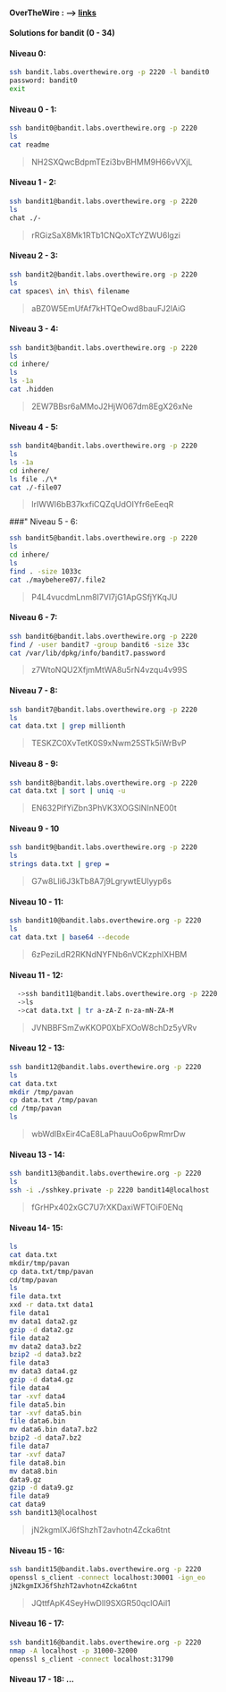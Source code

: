#### OverTheWire : --> [links](https://overthewire.org/wargames/bandit/bandit0.html)

#### Solutions for bandit (0 - 34)

#### Niveau 0:
```sh
ssh bandit.labs.overthewire.org -p 2220 -l bandit0
password: bandit0
exit
```

#### Niveau 0 - 1:
```sh
ssh bandit0@bandit.labs.overthewire.org -p 2220
ls
cat readme
```
> NH2SXQwcBdpmTEzi3bvBHMM9H66vVXjL


#### Niveau 1 - 2:
```sh
ssh bandit1@bandit.labs.overthewire.org -p 2220
ls
chat ./-
```
> rRGizSaX8Mk1RTb1CNQoXTcYZWU6lgzi


#### Niveau 2 - 3:
```sh
ssh bandit2@bandit.labs.overthewire.org -p 2220
ls
cat spaces\ in\ this\ filename
```
> aBZ0W5EmUfAf7kHTQeOwd8bauFJ2lAiG



#### Niveau 3 - 4:
```sh
ssh bandit3@bandit.labs.overthewire.org -p 2220
ls
cd inhere/
ls
ls -1a
cat .hidden
```
> 2EW7BBsr6aMMoJ2HjW067dm8EgX26xNe



#### Niveau 4 - 5:
```sh
ssh bandit4@bandit.labs.overthewire.org -p 2220
ls
ls -1a
cd inhere/
ls file ./\*
cat ./-file07
```
> lrIWWI6bB37kxfiCQZqUdOIYfr6eEeqR



###" Niveau 5 - 6:
```sh
ssh bandit5@bandit.labs.overthewire.org -p 2220
ls
cd inhere/
ls
find . -size 1033c
cat ./maybehere07/.file2
```
> P4L4vucdmLnm8I7Vl7jG1ApGSfjYKqJU



#### Niveau 6 - 7:
```sh
ssh bandit6@bandit.labs.overthewire.org -p 2220
find / -user bandit7 -group bandit6 -size 33c
cat /var/lib/dpkg/info/bandit7.password
```
> z7WtoNQU2XfjmMtWA8u5rN4vzqu4v99S



#### Niveau 7 - 8:
```sh
ssh bandit7@bandit.labs.overthewire.org -p 2220
ls
cat data.txt | grep millionth
```
> TESKZC0XvTetK0S9xNwm25STk5iWrBvP



#### Niveau 8 - 9:
```sh
ssh bandit8@bandit.labs.overthewire.org -p 2220
cat data.txt | sort | uniq -u
```
> EN632PlfYiZbn3PhVK3XOGSlNInNE00t



#### Niveau 9 - 10
```sh
ssh bandit9@bandit.labs.overthewire.org -p 2220
ls
strings data.txt | grep =
```
> G7w8LIi6J3kTb8A7j9LgrywtEUlyyp6s



#### Niveau 10 - 11:
```sh
ssh bandit10@bandit.labs.overthewire.org -p 2220
ls
cat data.txt | base64 --decode
```
> 6zPeziLdR2RKNdNYFNb6nVCKzphlXHBM

#### Niveau 11 - 12:
```sh
  ->ssh bandit11@bandit.labs.overthewire.org -p 2220
  ->ls
  ->cat data.txt | tr a-zA-Z n-za-mN-ZA-M
```
> JVNBBFSmZwKKOP0XbFXOoW8chDz5yVRv

#### Niveau 12 - 13:
```sh
ssh bandit12@bandit.labs.overthewire.org -p 2220
ls
cat data.txt
mkdir /tmp/pavan
cp data.txt /tmp/pavan
cd /tmp/pavan
ls
```
> wbWdlBxEir4CaE8LaPhauuOo6pwRmrDw

#### Niveau 13 - 14:
```sh
ssh bandit13@bandit.labs.overthewire.org -p 2220
ls
ssh -i ./sshkey.private -p 2220 bandit14@localhost
```
> fGrHPx402xGC7U7rXKDaxiWFTOiF0ENq



#### Niveau 14- 15:
```sh
ls
cat data.txt
mkdir/tmp/pavan
cp data.txt/tmp/pavan
cd/tmp/pavan
ls
file data.txt
xxd -r data.txt data1
file data1
mv data1 data2.gz
gzip -d data2.gz
file data2
mv data2 data3.bz2
bzip2 -d data3.bz2
file data3
mv data3 data4.gz
gzip -d data4.gz
file data4
tar -xvf data4
file data5.bin
tar -xvf data5.bin
file data6.bin
mv data6.bin data7.bz2
bzip2 -d data7.bz2
file data7
tar -xvf data7
file data8.bin
mv data8.bin
data9.gz
gzip -d data9.gz
file data9
cat data9
ssh bandit13@localhost
```
> jN2kgmIXJ6fShzhT2avhotn4Zcka6tnt



#### Niveau 15 - 16:
```sh
ssh bandit15@bandit.labs.overthewire.org -p 2220
openssl s_client -connect localhost:30001 -ign_eo
jN2kgmIXJ6fShzhT2avhotn4Zcka6tnt
```
> JQttfApK4SeyHwDlI9SXGR50qclOAil1


#### Niveau 16 - 17:
```sh
ssh bandit16@bandit.labs.overthewire.org -p 2220
nmap -A localhost -p 31000-32000
openssl s_client -connect localhost:31790
```


#### Niveau 17 - 18: ...

